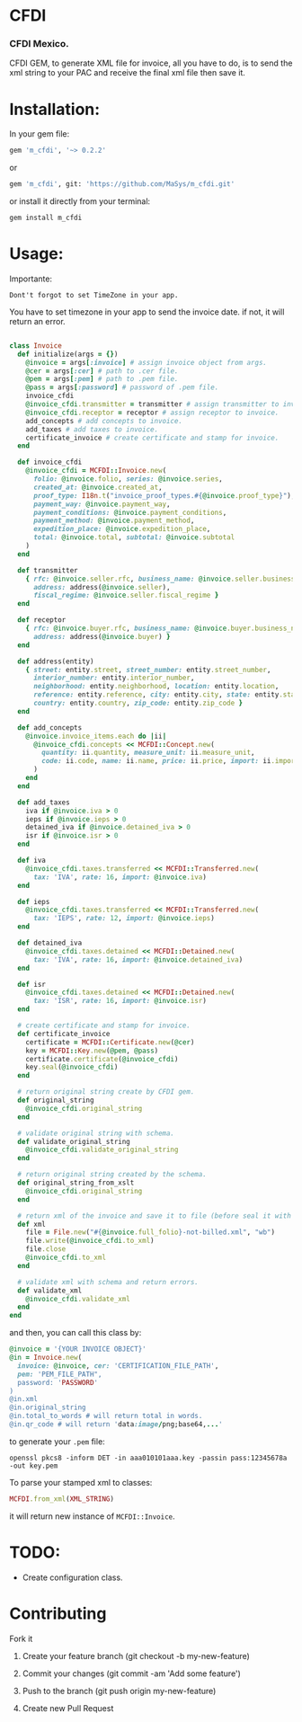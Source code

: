 # CFDI
### CFDI Mexico.

CFDI GEM, to generate XML file for invoice, all you have to do, is to send the xml string to your PAC and receive the final xml file then save it.

# Installation:

In your gem file:
```bash
gem 'm_cfdi', '~> 0.2.2'
```

or

```bash
gem 'm_cfdi', git: 'https://github.com/MaSys/m_cfdi.git'
```

or install it directly from your terminal:
```bash
gem install m_cfdi
```

# Usage:

Importante:
```
Dont't forgot to set TimeZone in your app.
```
You have to set timezone in your app to send the invoice date.
if not, it will return an error.

```ruby

class Invoice
  def initialize(args = {})
    @invoice = args[:invoice] # assign invoice object from args.
    @cer = args[:cer] # path to .cer file.
    @pem = args[:pem] # path to .pem file.
    @pass = args[:password] # password of .pem file.
    invoice_cfdi
    @invoice_cfdi.transmitter = transmitter # assign transmitter to invoice.
    @invoice_cfdi.receptor = receptor # assign receptor to invoice.
    add_concepts # add concepts to invoice.
    add_taxes # add taxes to invoice.
    certificate_invoice # create certificate and stamp for invoice.
  end

  def invoice_cfdi
    @invoice_cfdi = MCFDI::Invoice.new(
      folio: @invoice.folio, series: @invoice.series,
      created_at: @invoice.created_at,
      proof_type: I18n.t("invoice_proof_types.#{@invoice.proof_type}"),
      payment_way: @invoice.payment_way,
      payment_conditions: @invoice.payment_conditions,
      payment_method: @invoice.payment_method,
      expedition_place: @invoice.expedition_place,
      total: @invoice.total, subtotal: @invoice.subtotal
    )
  end

  def transmitter
    { rfc: @invoice.seller.rfc, business_name: @invoice.seller.business_name,
      address: address(@invoice.seller),
      fiscal_regime: @invoice.seller.fiscal_regime }
  end

  def receptor
    { rfc: @invoice.buyer.rfc, business_name: @invoice.buyer.business_name,
      address: address(@invoice.buyer) }
  end

  def address(entity)
    { street: entity.street, street_number: entity.street_number,
      interior_number: entity.interior_number,
      neighborhood: entity.neighborhood, location: entity.location,
      reference: entity.reference, city: entity.city, state: entity.state,
      country: entity.country, zip_code: entity.zip_code }
  end

  def add_concepts
    @invoice.invoice_items.each do |ii|
      @invoice_cfdi.concepts << MCFDI::Concept.new(
        quantity: ii.quantity, measure_unit: ii.measure_unit,
        code: ii.code, name: ii.name, price: ii.price, import: ii.import
      )
    end
  end

  def add_taxes
    iva if @invoice.iva > 0
    ieps if @invoice.ieps > 0
    detained_iva if @invoice.detained_iva > 0
    isr if @invoice.isr > 0
  end

  def iva
    @invoice_cfdi.taxes.transferred << MCFDI::Transferred.new(
      tax: 'IVA', rate: 16, import: @invoice.iva)
  end

  def ieps
    @invoice_cfdi.taxes.transferred << MCFDI::Transferred.new(
      tax: 'IEPS', rate: 12, import: @invoice.ieps)
  end

  def detained_iva
    @invoice_cfdi.taxes.detained << MCFDI::Detained.new(
      tax: 'IVA', rate: 16, import: @invoice.detained_iva)
  end

  def isr
    @invoice_cfdi.taxes.detained << MCFDI::Detained.new(
      tax: 'ISR', rate: 16, import: @invoice.isr)
  end

  # create certificate and stamp for invoice.
  def certificate_invoice
    certificate = MCFDI::Certificate.new(@cer)
    key = MCFDI::Key.new(@pem, @pass)
    certificate.certificate(@invoice_cfdi)
    key.seal(@invoice_cfdi)
  end

  # return original string create by CFDI gem.
  def original_string
    @invoice_cfdi.original_string
  end

  # validate original string with schema.
  def validate_original_string
    @invoice_cfdi.validate_original_string
  end

  # return original string created by the schema.
  def original_string_from_xslt
    @invoice_cfdi.original_string
  end

  # return xml of the invoice and save it to file (before seal it with SAT).
  def xml
    file = File.new("#{@invoice.full_folio}-not-billed.xml", "wb")
    file.write(@invoice_cfdi.to_xml)
    file.close
    @invoice_cfdi.to_xml
  end

  # validate xml with schema and return errors.
  def validate_xml
    @invoice_cfdi.validate_xml
  end
end

```

and then, you can call this class by:

```ruby
@invoice = '{YOUR INVOICE OBJECT}'
@in = Invoice.new(
  invoice: @invoice, cer: 'CERTIFICATION_FILE_PATH',
  pem: 'PEM_FILE_PATH",
  password: 'PASSWORD'
)
@in.xml
@in.original_string
@in.total_to_words # will return total in words.
@in.qr_code # will return 'data:image/png;base64,...'
```

to generate your `.pem` file:

```
openssl pkcs8 -inform DET -in aaa010101aaa.key -passin pass:12345678a -out key.pem
```

To parse your stamped xml to classes:
```ruby
MCFDI.from_xml(XML_STRING)
```
it will return new instance of `MCFDI::Invoice`.

# TODO:
* Create configuration class.


# Contributing

Fork it

1. Create your feature branch (git checkout -b my-new-feature)

2. Commit your changes (git commit -am 'Add some feature')

3. Push to the branch (git push origin my-new-feature)

4. Create new Pull Request

